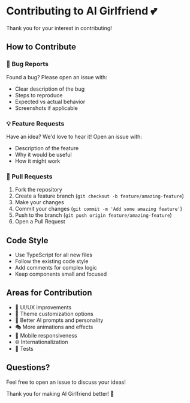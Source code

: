 # Contributing to AI Girlfriend 💕

Thank you for your interest in contributing!

## How to Contribute

### 🐛 Bug Reports

Found a bug? Please open an issue with:

- Clear description of the bug
- Steps to reproduce
- Expected vs actual behavior
- Screenshots if applicable

### 💡 Feature Requests

Have an idea? We'd love to hear it! Open an issue with:

- Description of the feature
- Why it would be useful
- How it might work

### 🔧 Pull Requests

1. Fork the repository
2. Create a feature branch (`git checkout -b feature/amazing-feature`)
3. Make your changes
4. Commit your changes (`git commit -m 'Add some amazing feature'`)
5. Push to the branch (`git push origin feature/amazing-feature`)
6. Open a Pull Request

## Code Style

- Use TypeScript for all new files
- Follow the existing code style
- Add comments for complex logic
- Keep components small and focused

## Areas for Contribution

- 🌸 UI/UX improvements
- 🎨 Theme customization options
- 💬 Better AI prompts and personality
- 🎭 More animations and effects
- 📱 Mobile responsiveness
- 🌐 Internationalization
- 🧪 Tests

## Questions?

Feel free to open an issue to discuss your ideas!

Thank you for making AI Girlfriend better! 💝
